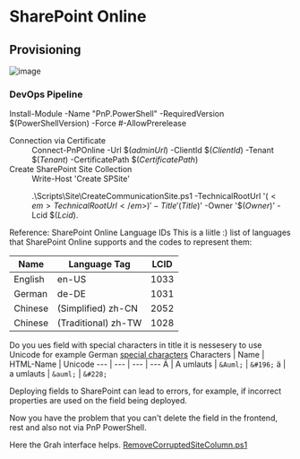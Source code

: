 # SharePoint Online

## Provisioning 
![image](https://user-images.githubusercontent.com/8308659/219971409-40c006dd-d59a-4c34-a430-fa0637711c4e.png)

### DevOps Pipeline
Install-Module -Name "PnP.PowerShell" -RequiredVersion $(PowerShellVersion) -Force #-AllowPrerelease 

<dl>
  <dt>Connection via Certificate</dt>
  <dd>Connect-PnPOnline -Url $(<em>adminUrl</em>) -ClientId $(<em>ClientId</em>) -Tenant $(<em>Tenant</em>) -CertificatePath $(<em>CertificatePath</em>)</dd>

  <dt>Create SharePoint Site Collection</dt>
  <dd>Write-Host 'Create SPSite'

  .\Scripts\Site\CreateCommunicationSite.ps1 -TechnicalRootUrl '$(<em>TechnicalRootUrl</em>)' -Title '$(<em>Title</em>)' -Owner '$(<em>Owner</em>)' -Lcid $(<em>Lcid</em>).</dd>
</dl>

Reference: SharePoint Online Language IDs
This is a liitle :) list of languages that SharePoint Online supports and the codes to represent them:

Name | Language Tag | LCID 
--- | --- | ---
English | en-US	| 1033 
German	| de-DE | 1031 
Chinese | (Simplified) zh-CN | 2052 
Chinese | (Traditional) zh-TW	| 1028 

Do you ues field with special characters in title it is nessesery to use Unicode for example German
[special characters](https://www.designerinaction.de/tipps-tricks/web-development/html-umlaute-sonderzeichen/)
Characters |	Name	| HTML-Name | Unicode
--- | --- | --- | ---
Ä	| A umlauts | `&Auml;` | `&#196;`
ä | a umlauts | `&auml;` | `&#228;`

Deploying fields to SharePoint can lead to errors, for example, if incorrect properties are used on the field being deployed.

Now you have the problem that you can't delete the field in the frontend, rest and also not via PnP PowerShell.

Here the Grah interface helps.
[RemoveCorruptedSiteColumn.ps1](https://github.com/JoinUsername/How-to/tree/main/SharePoint/Scripts/Repairing/RemoveCorruptedSiteColumn.ps1)
